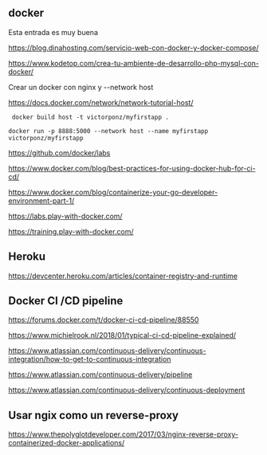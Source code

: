 ## docker

Esta entrada es muy buena

https://blog.dinahosting.com/servicio-web-con-docker-y-docker-compose/

https://www.kodetop.com/crea-tu-ambiente-de-desarrollo-php-mysql-con-docker/


Crear un docker con nginx y --network host

https://docs.docker.com/network/network-tutorial-host/

` docker build host -t victorponz/myfirstapp .`

`docker run -p 8888:5000 --network host --name myfirstapp victorponz/myfirstapp`

https://github.com/docker/labs

https://www.docker.com/blog/best-practices-for-using-docker-hub-for-ci-cd/

https://www.docker.com/blog/containerize-your-go-developer-environment-part-1/

https://labs.play-with-docker.com/

https://training.play-with-docker.com/

## Heroku

https://devcenter.heroku.com/articles/container-registry-and-runtime

## Docker CI /CD pipeline

https://forums.docker.com/t/docker-ci-cd-pipeline/88550

https://www.michielrook.nl/2018/01/typical-ci-cd-pipeline-explained/

https://www.atlassian.com/continuous-delivery/continuous-integration/how-to-get-to-continuous-integration

https://www.atlassian.com/continuous-delivery/pipeline

https://www.atlassian.com/continuous-delivery/continuous-deployment

## Usar ngix como un reverse-proxy
https://www.thepolyglotdeveloper.com/2017/03/nginx-reverse-proxy-containerized-docker-applications/




